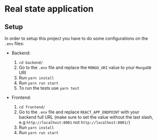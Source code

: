 # Real state application

## Setup
In order to setup this project you have to do some configurations on the `.env` files:
- Backend: 
    1. `cd backend/`
    2. Go to the `.env` file and replace the `MONGO_URI` value to your `MongoDB` URI
    3. Run `yarn install`
    4. Run `yarn run start`
    5. To run the tests use `yarn test`
    
- Frontend: 
    1. `cd frontend/`
    2. Go to the `.env` file and replace `REACT_APP_ENDPOINT` with your backend full URL (make sure to set the value without the last slash, e.g `http://localhost:8001` not `http://localhost:8001/`)
    3. Run `yarn install`
    4. Run `yarn run start`